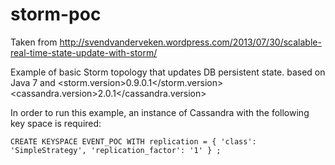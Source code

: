 storm-poc
==================

Taken from http://svendvanderveken.wordpress.com/2013/07/30/scalable-real-time-state-update-with-storm/

Example of basic Storm topology that updates DB persistent state. based on Java 7 and
        <storm.version>0.9.0.1</storm.version>
        <cassandra.version>2.0.1</cassandra.version>



In order to run this example, an instance of Cassandra with the following key space is required: 

```
CREATE KEYSPACE EVENT_POC WITH replication = { 'class': 'SimpleStrategy', 'replication_factor': '1' } ;
```